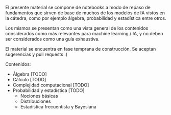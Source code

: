 El presente material se compone de notebooks a modo de repaso de fundamentos que sirven de base de muchos de los modelos de IA vistos en la cátedra, como por ejemplo álgebra, probabilidad y estadística entre otros.

Los mismos se presentan como una vista general de los contenidos considerados como más relevantes para machine learning / IA, y no deben ser considerados como una guía exhaustiva.

El material se encuentra en fase temprana de construcción. Se aceptan sugerencias y pull requests :)

Contenidos:

* Álgebra [TODO]
* Cálculo [TODO]
* Complejidad computacional [TODO]
* Probabilidad y estadística [TODO]
  * Nociones básicas
  * Distribuciones
  * Estadística frecuentista y Bayesiana
